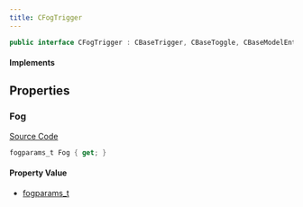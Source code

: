 ```yaml
---
title: CFogTrigger
---
```


```csharp
public interface CFogTrigger : CBaseTrigger, CBaseToggle, CBaseModelEntity, CBaseEntity, CEntityInstance, ISchemaClass<CEntityInstance>, ISchemaClass<CBaseEntity>, ISchemaClass<CBaseModelEntity>, ISchemaClass<CBaseToggle>, ISchemaClass<CBaseTrigger>, ISchemaClass<CFogTrigger>, ISchemaField, ISchemaClass, INativeHandle
```

#### Implements

## Properties

### Fog

[Source Code](https://github.com/swiftly-solution/swiftlys2/blob/main/managed/src/SwiftlyS2.Generated/Schemas/Interfaces/CFogTrigger.cs#L17)

```csharp
fogparams_t Fog { get; }
```

#### Property Value

- [fogparams_t](/docs/api/shared/schemadefinitions/fogparams_t)

